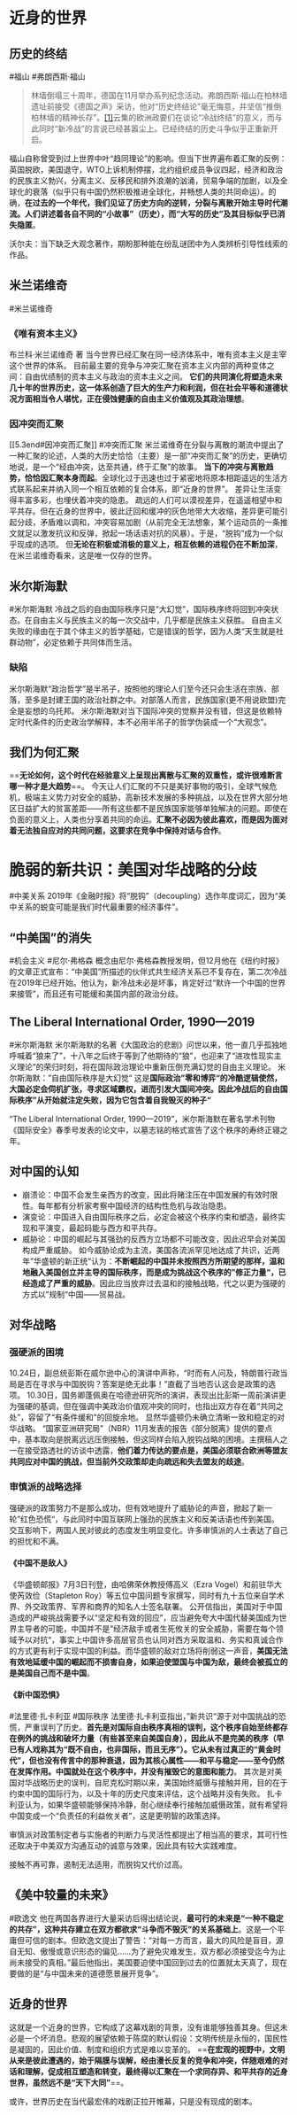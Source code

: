 # 近身的世界
## 历史的终结
#福山 #弗朗西斯·福山 
>林墙倒塌三十周年，德国在11月举办系列纪念活动。弗朗西斯·福山在柏林墙遗址前接受《德国之声》采访，他对“历史终结论”毫无悔意，并坚信“推倒柏林墙的精神长存”。[[1]](part0003.html#a1)云集的欧洲政要们在谈论“冷战终结”的意义，而与此同时“新冷战”的言说已经甚嚣尘上。已经终结的历史斗争似乎正重新开启。

福山自称曾受到过上世界中叶“趋同理论”的影响。但当下世界遍布着汇聚的反例：英国脱欧，美国退守，WTO上诉机制停摆，北约组织成员争议四起，经济和政治的民族主义勃兴，分离主义、反移民和排外浪潮的汹涌，贸易争端的加剧，以及全球化的衰落（似乎只有中国仍然积极推进全球化，并畅想人类的共同命运）。的确，**在过去的一个年代，我们见证了历史方向的逆转，分裂与离散开始主导时代潮流。人们讲述着各自不同的“小故事”（历史），而“大写的历史”及其目标似乎已消失隐匿**。

沃尔夫：当下缺乏大观念著作，期盼那种能在纷乱谜团中为人类辨析引导性线索的作品。
## 米兰诺维奇
#米兰诺维奇
### 《唯有资本主义》
布兰科·米兰诺维奇 著
当今世界已经汇聚在同一经济体系中，唯有资本主义是主宰这个世界的体系。
目前最主要的竞争与冲突汇聚在资本主义内部的两种变体之间：自由优绩制的资本主义与政治的资本主义之间。
**它们的共同演化将塑造未来几十年的世界历史，这一体系创造了巨大的生产力和利润，但在社会平等和道德状况方面相当令人堪忧，正在侵蚀健康的自由主义价值观及其政治理想**。
### 因冲突而汇聚
[[5.3end#因冲突而汇聚]]
#冲突而汇聚 
米兰诺维奇在分裂与离散的潮流中提出了一种汇聚的论述，人类的大历史恰恰（主要）是一部“冲突而汇聚”的历史，更确切地说，是一个“经由冲突，达至共通，终于汇聚”的故事。
**当下的冲突与离散趋势，恰恰因汇聚本身而起**。全球化过于迅速也过于紧密地将原本相距遥远的生活方式联系起来并纳入同一个相互依赖的复合体系，即“近身的世界”。
差异让生活变得丰富多彩，也埋伏着冲突的隐患。
疏远的人们可以漠视差异，在遥遥相望中和平共存。但在近身的世界中，彼此迂回和缓冲的灰色地带大大收缩，差异更可能引起分歧，矛盾难以调和，冲突容易加剧（从前完全无法想象，某个运动员的一条推文就足以激发抗议和反弹，掀起一场话语对抗的风暴）。于是，“脱钩”成为一个似乎现成的选项。
但**无论在积极或消极的意义上，相互依赖的进程仍在不断加深**，在米兰诺维奇看来，这是唯一仅存的世界。
## 米尔斯海默
#米尔斯海默
冷战之后的自由国际秩序只是“大幻觉”，国际秩序终将回到冲突状态。在自由主义与民族主义的每一次交战中，几乎都是民族主义获胜。
自由主义失败的缘由在于其个体主义的哲学基础，它是错误的哲学，因为人类“天生就是社群动物”，必定依赖于共同体而生活。
### 缺陷
米尔斯海默“政治哲学”是半吊子，按照他的理论人们至今还只会生活在宗族、部落，至多是封建王国的政治社群之中。对部落人而言，民族国家(更不用说欧盟)完全是妄想的乌托邦。
米尔斯海默对当下国际冲突的觉察并没有错，但这是依赖特定时代条件的历史政治学解释，本不必用半吊子的哲学伪装成一个“大观念”。
## 我们为何汇聚
==**无论如何，这个时代在经验意义上呈现出离散与汇聚的双重性，或许很难断言哪一种才是大趋势**==。
今天让人们汇聚的不只是美好事物的吸引，全球气候危机，极端主义势力对安全的威胁，高新技术发展的多种挑战，以及在世界大部分地区日益扩大的贫富差距——所有这些都不是民族国家能够单独解决的问题。即使在负面的意义上，人类也分享着共同的命运。**汇聚不必因为彼此喜欢，而是因为面对着无法独自应对的共同问题，这要求在竞争中保持对话与合作**。
# 脆弱的新共识：美国对华战略的分歧
#中美关系
2019年《金融时报》将“脱钩”（decoupling）选作年度词汇，因为“美中关系的蜕变可能是我们时代最重要的经济事件”。
## “中美国”的消失
#机会主义 #尼尔·弗格森
概念由尼尔·弗格森教授发明，但12月他在《纽约时报》的文章正式宣布：“中美国”所描述的伙伴式共生经济关系已不复存在，第二次冷战在2019年已经开始。他认为，新冷战未必是坏事，肯定好过“默许一个中国的世界来接管”，而且还有可能缓和美国内部的政治分歧。
## The Liberal International Order, 1990—2019
#米尔斯海默 
米尔斯海默的名著《大国政治的悲剧》问世以来，他一直几乎孤独地呼喊着“狼来了”，十八年之后终于等到了他期待的“狼”，也迎来了“进攻性现实主义理论”的荣归时刻，将在国际政治理论中重新压倒充满幻觉的自由主义理论。
米尔斯海默：”自由国际秩序是大幻觉“
这是**国际政治”零和博弈“的冷酷逻辑使然，大国必定会伺机扩张，寻求区域霸权，进而引发大国间冲突。因此冷战后的自由国际秩序”从开始就注定失败，因为它包含着自我毁灭的种子“**

“The Liberal International Order, 1990—2019”，米尔斯海默在著名学术刊物《国际安全》春季号发表的论文中，以墓志铭的格式宣告了这个秩序的寿终正寝之年。
## 对中国的认知
- 崩溃论：中国不会发生亲西方的改变，因此将赌注压在中国发展的有效时限性。每年都有分析家考察中国经济的结构性危机与政治隐患。
- 演变论：中国进入自由国际秩序之后，必定会被这个秩序约束和塑造，最终实现和平演变，最起码能与西方和平共存。
- 威胁论：中国的崛起与其强劲的反西方立场都不可能改变，因此迟早会对美国构成严重威胁。
如今威胁论成为主流，美国各流派罕见地达成了共识，近两年”华盛顿的新正统“认为：**不断崛起的中国并未按照西方所期望的那样，温和地融入美国创立并主导的国际秩序，而是成为挑战这个秩序的”修正力量“，已经造成了严重的威胁**。因此应当放弃过去温和的接触战略，代之以更为强硬的方式以”规制“中国——贸易战。
## 对华战略
### 强硬派的困境
10.24日，副总统彭斯在威尔逊中心的演讲中声称，“时而有人问及，特朗普行政当局是否在寻求与中国脱钩？答案是绝无此事！”直截了当地否认这会是政策的选项。
10.30日，国务卿蓬佩奥在哈德逊研究所的演讲，表现出比彭斯一周前演讲更为强硬的基调，但在强调中美政治价值观冲突的同时，也指出双方存在着“共同之处”，容留了“有条件缓和”的回旋余地。
显然华盛顿仍未确立清晰一致和稳定的对华战略。
“国家亚洲研究局”（NBR）11月发表的报告《部分脱离》提供的要点中，基本取向是脱离远远压倒接触，但这同样会陷入脱钩战略的困境。主撰稿人之一在接受路透社的访谈中透露，**他们着力传达的要点是，美国必须联合欧洲等盟友共同应对中国的挑战，但当前外交政策却走向疏远和失去盟友的歧途**。
### 审慎派的战略选择
强硬派的政策努力不是那么成功，但有效地提升了威胁论的声音，掀起了新一轮”红色恐慌“，与此同时中国互联网上强劲的民族主义和反美话语也传到美国。
交互影响下，两国人民对彼此的态度发生明显变化。许多审慎派的人士表达了自己的担忧和不满。
#### 《中国不是敌人》
《华盛顿邮报》7月3日刊登，由哈佛荣休教授傅高义（Ezra Vogel）和前驻华大使芮效俭（Stapleton Roy）等五位中国问题专家撰写，同时有九十五位来自学术界、外交政策界、军界和商界的知名人士签名联署。
公开信指出，美国对于中国造成的严峻挑战需要予以“坚定和有效的回应”，应当避免夸大中国代替美国成为世界主导者的可能，中国并不是”经济敌手或者生死攸关的安全威胁，需要在每个领域予以对抗“，事实上中国许多高层官员也认同对西方采取温和、务实和真诚合作的方式更有利于实现中国的利益。而华盛顿的敌对立场将削弱这一声音，**美国无法有效地延缓中国的崛起而不损害自身，如果迫使盟国与中国为敌，最终会被孤立的是美国自己而不是中国**。
#### 《新中国恐惧》
#法里德·扎卡利亚 #国际秩序 
法里德·扎卡利亚指出，”新共识“源于对中国挑战的恐慌，严重误判了历史。**首先是对国际自由秩序真相的误判，这个秩序自始至终都存在例外的挑战和破坏力量（有些甚至来自美国自身），因此从不是完美的秩序（早已有人戏称其为“既不自由，也非国际，而且无序”）。它从未有过真正的“黄金时代”，但也没有传言中的那种衰退，因为其核心属性——和平与稳定——至今仍然在发挥作用。中国就处在这个秩序中，并没有摧毁它的意图和能力**。
其次是对美国对华战略历史的误判，自尼克松时期以来，美国始终威慑与接触并用，目的在于约束中国的国际行为，以及十年的历史尺度来评估，这个战略并没有失败。
扎卡利亚认为，如果华盛顿能够保持冷静，耐心继续奉行接触加威慑政策，就有希望将中国变成一个“负责任的利益攸关者”，这是更明智的政策选择。

审慎派对政策制定者与实施者的判断力与灵活性都提出了相当高的要求，其可行性还取决于中美双方沟通互动的诚意与效果，因此具有较大实践难度。

接触不再可靠，遏制无法适用，而脱钩又代价过高。
## 《美中较量的未来》
#欧逸文 
他在两国各界进行大量采访后得出结论说，**最可行的未来是“一种不稳定的共存”，这种共存建立在双方都欲求“斗争而不毁灭”的关系基础上**。这是一个平庸但可信的剧本。但欧逸文提出了警告：“对每一方而言，最大的风险是盲目，源自无知、傲慢或意识形态的偏见……为了避免灾难发生，双方都必须接受迄今为止尚未接受的真相。”最后他指出，美国要迫使中国回到过去的位置就太天真了，现在要做的是“与中国未来的道德愿景展开竞争”。
## 近身的世界
这就是一个近身的世界，它构成了这幕戏剧的背景，没有谁能够独善其身。但这未必是一个坏消息。悲观的展望依赖于陈腐的默认假设：文明传统是永恒的，国民性是凝固的，因此价值、制度和组织方式是难以变革的。
==**在宏观的视野中，文明从来是彼此遭遇的，始于隔膜与误解，经由漫长反复的竞争和冲突，伴随艰难的对话和理解，促成相互塑造和转变，最终得以汇聚在一个求同存异、和平共存的近身世界，虽然远不是“天下大同”**==。

或许，世界历史在当代最宏伟的戏剧正拉开帷幕，只是没有现成的剧本。